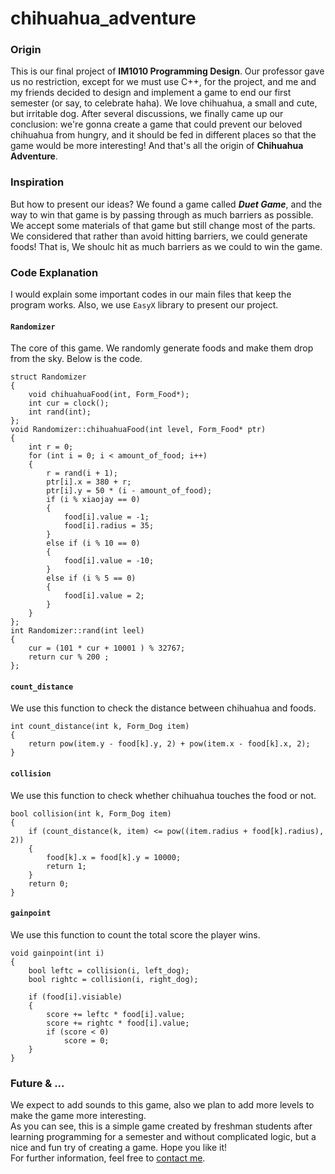 # chihuahua_adventure

### Origin
This is our final project of **IM1010 Programming Design**. Our professor gave us no restriction, except for we must use C++, for the project, and me and my friends decided to design and implement a game to end our first semester (or say, to celebrate haha). We love chihuahua, a small and cute, but irritable dog. After several discussions, we finally came up our conclusion: we're gonna create a game that could prevent our beloved chihuahua from hungry, and it should be fed in different places so that the game would be more interesting! And that's all the origin of **Chihuahua Adventure**.

### Inspiration
But how to present our ideas? We found a game called ***Duet Game***, and the way to win that game is by passing through as much barriers as possible. We accept some materials of that game but still change most of the parts. We considered that rather than avoid hitting barriers, we could generate foods! That is, We shoulc hit as much barriers as we could to win the game.

### Code Explanation
I would explain some important codes in our main files that keep the program works.
Also, we use `EasyX` library to present our project.

#### `Randomizer`
The core of this game. We randomly generate foods and make them drop from the sky. Below is the code.
```
struct Randomizer
{
    void chihuahuaFood(int, Form_Food*);
    int cur = clock();
    int rand(int);
};
void Randomizer::chihuahuaFood(int level, Form_Food* ptr)
{
    int r = 0;
    for (int i = 0; i < amount_of_food; i++)
    {
        r = rand(i + 1);
        ptr[i].x = 380 + r;
        ptr[i].y = 50 * (i - amount_of_food);
        if (i % xiaojay == 0)
        {
            food[i].value = -1;
            food[i].radius = 35;
        }
        else if (i % 10 == 0)
        {
            food[i].value = -10;
        }
        else if (i % 5 == 0)
        {
            food[i].value = 2;  
        }
    }
};
int Randomizer::rand(int leel)
{
    cur = (101 * cur + 10001 ) % 32767;
    return cur % 200 ;
};
```

#### `count_distance`
We use this function to check the distance between chihuahua and foods.
```
int count_distance(int k, Form_Dog item)
{
    return pow(item.y - food[k].y, 2) + pow(item.x - food[k].x, 2);
}
```

#### `collision`
We use this function to check whether chihuahua touches the food or not.
```
bool collision(int k, Form_Dog item)
{
    if (count_distance(k, item) <= pow((item.radius + food[k].radius), 2))
    {
        food[k].x = food[k].y = 10000;
        return 1;
    }
    return 0;
}
```

#### `gainpoint`
We use this function to count the total score the player wins.
```
void gainpoint(int i)
{
    bool leftc = collision(i, left_dog);
    bool rightc = collision(i, right_dog);
   
    if (food[i].visiable)
    {
        score += leftc * food[i].value;
        score += rightc * food[i].value;
        if (score < 0)
            score = 0;
    }
}
```

### Future & ...
We expect to add sounds to this game, also we plan to add more levels to make the game more interesting.  
As you can see, this is a simple game created by freshman students after learning programming for a semester and without complicated logic, but a nice and fun try of creating a game. Hope you like it!  
For further information, feel free to [contact me](mailto:b09705045@ntu.im).
